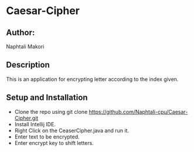 # Caesar-Cipher
## Author:
Naphtali Makori

## Description
This is an application for encrypting letter according to the index given.

## Setup and Installation

* Clone the repo using git clone https://github.com/Naphtali-cpu/Caesar-Cipher.git
* Install Intellij IDE.
* Right Click on the CeaserCipher.java and run it.
* Enter text to be encrypted.
* Enter encrypt key to shift letters.
